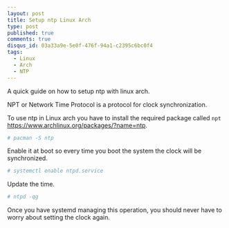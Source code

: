 ```yaml
---
layout: post
title: Setup ntp Linux Arch
type: post
published: true
comments: true
disqus_id: 03a33a9e-5e0f-476f-94a1-c2395c6bc0f4
tags:
  - Linux
  - Arch
  - NTP
---
```

A quick guide on how to setup ntp with linux arch.

<!--more-->

NPT or Network Time Protocol is a protocol for clock synchronization.

To use ntp in Linux arch you have to install the required package called `npt` https://www.archlinux.org/packages/?name=ntp.

```sh
# pacman -S ntp
```

Enable it at boot so every time you boot the system the clock will be synchronized.

```sh
# systemctl enable ntpd.service
```

Update the time.

```sh
# ntpd -qg
```

Once you have systemd managing this operation, you should never have to worry about setting the clock again.
